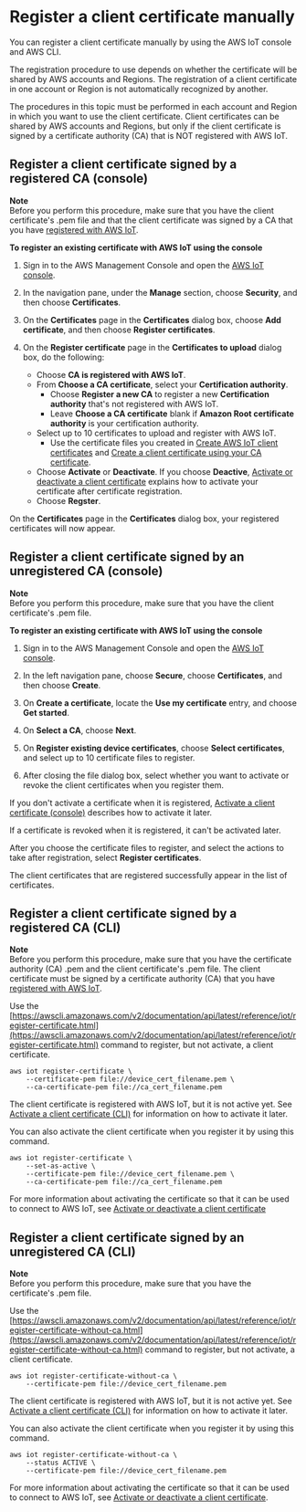 # Register a client certificate manually<a name="manual-cert-registration"></a>

You can register a client certificate manually by using the AWS IoT console and AWS CLI\.

The registration procedure to use depends on whether the certificate will be shared by AWS accounts and Regions\. The registration of a client certificate in one account or Region is not automatically recognized by another\.

The procedures in this topic must be performed in each account and Region in which you want to use the client certificate\. Client certificates can be shared by AWS accounts and Regions, but only if the client certificate is signed by a certificate authority \(CA\) that is NOT registered with AWS IoT\. 

## Register a client certificate signed by a registered CA \(console\)<a name="manual-cert-registration-console"></a>

**Note**  
Before you perform this procedure, make sure that you have the client certificate's \.pem file and that the client certificate was signed by a CA that you have [registered with AWS IoT](register-CA-cert.md)\.

**To register an existing certificate with AWS IoT using the console**

1. Sign in to the AWS Management Console and open the [AWS IoT console](https://console.aws.amazon.com/iot/home)\.

1. In the navigation pane, under the **Manage** section, choose **Security**, and then choose **Certificates**\.

1. On the **Certificates** page in the **Certificates** dialog box, choose **Add certificate**, and then choose **Register certificates**\.

1. On the **Register certificate** page in the **Certificates to upload** dialog box, do the following:
   + Choose **CA is registered with AWS IoT**\.
   + From **Choose a CA certificate**, select your **Certification authority**\. 
     + Choose **Register a new CA** to register a new **Certification authority** that's not registered with AWS IoT\.
     + Leave **Choose a CA certificate** blank if **Amazon Root certificate authority** is your certification authority\.
   + Select up to 10 certificates to upload and register with AWS IoT\.
     + Use the certificate files you created in [Create AWS IoT client certificates](device-certs-create.md) and [Create a client certificate using your CA certificate](create-device-cert.md)\.
   + Choose **Activate** or **Deactivate**\. If you choose **Deactive**, [Activate or deactivate a client certificate](activate-or-deactivate-device-cert.md) explains how to activate your certificate after certificate registration\.
   + Choose **Regster**\.

On the **Certificates** page in the **Certificates** dialog box, your registered certificates will now appear\.

## Register a client certificate signed by an unregistered CA \(console\)<a name="manual-cert-registration-console-noca"></a>

**Note**  
Before you perform this procedure, make sure that you have the client certificate's \.pem file\.

**To register an existing certificate with AWS IoT using the console**

1. Sign in to the AWS Management Console and open the [AWS IoT console](https://console.aws.amazon.com/iot/home)\.

1. In the left navigation pane, choose **Secure**, choose **Certificates**, and then choose **Create**\.

1. On **Create a certificate**, locate the **Use my certificate** entry, and choose **Get started**\.

1. On **Select a CA**, choose **Next**\.

1.  On **Register existing device certificates**, choose **Select certificates**, and select up to 10 certificate files to register\. 

1.  After closing the file dialog box, select whether you want to activate or revoke the client certificates when you register them\.

   If you don't activate a certificate when it is registered, [Activate a client certificate \(console\)](activate-or-deactivate-device-cert.md#activate-device-cert-console) describes how to activate it later\. 

   If a certificate is revoked when it is registered, it can't be activated later\.

   After you choose the certificate files to register, and select the actions to take after registration, select **Register certificates**\.

The client certificates that are registered successfully appear in the list of certificates\.

## Register a client certificate signed by a registered CA \(CLI\)<a name="manual-cert-registration-cli"></a>

**Note**  
Before you perform this procedure, make sure that you have the certificate authority \(CA\) \.pem and the client certificate's \.pem file\. The client certificate must be signed by a certificate authority \(CA\) that you have [registered with AWS IoT](register-CA-cert.md)\.

Use the [https://awscli.amazonaws.com/v2/documentation/api/latest/reference/iot/register-certificate.html](https://awscli.amazonaws.com/v2/documentation/api/latest/reference/iot/register-certificate.html) command to register, but not activate, a client certificate\.

```
aws iot register-certificate \
    --certificate-pem file://device_cert_filename.pem \
    --ca-certificate-pem file://ca_cert_filename.pem
```

The client certificate is registered with AWS IoT, but it is not active yet\. See [Activate a client certificate \(CLI\)](activate-or-deactivate-device-cert.md#activate-device-cert-cli) for information on how to activate it later\.

You can also activate the client certificate when you register it by using this command\.

```
aws iot register-certificate \
    --set-as-active \
    --certificate-pem file://device_cert_filename.pem \
    --ca-certificate-pem file://ca_cert_filename.pem
```

For more information about activating the certificate so that it can be used to connect to AWS IoT, see [Activate or deactivate a client certificate](activate-or-deactivate-device-cert.md)

## Register a client certificate signed by an unregistered CA \(CLI\)<a name="manual-cert-registration-noca-cli"></a>

**Note**  
Before you perform this procedure, make sure that you have the certificate's \.pem file\.

Use the [https://awscli.amazonaws.com/v2/documentation/api/latest/reference/iot/register-certificate-without-ca.html](https://awscli.amazonaws.com/v2/documentation/api/latest/reference/iot/register-certificate-without-ca.html) command to register, but not activate, a client certificate\.

```
aws iot register-certificate-without-ca \
    --certificate-pem file://device_cert_filename.pem
```

The client certificate is registered with AWS IoT, but it is not active yet\. See [Activate a client certificate \(CLI\)](activate-or-deactivate-device-cert.md#activate-device-cert-cli) for information on how to activate it later\.

You can also activate the client certificate when you register it by using this command\.

```
aws iot register-certificate-without-ca \
    --status ACTIVE \
    --certificate-pem file://device_cert_filename.pem
```

For more information about activating the certificate so that it can be used to connect to AWS IoT, see [Activate or deactivate a client certificate](activate-or-deactivate-device-cert.md)\.